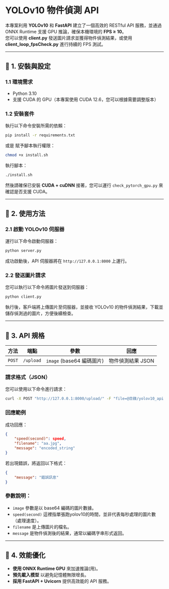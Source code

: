 
# YOLOv10 物件偵測 API

本專案利用 **YOLOv10** 和 **FastAPI** 建立了一個高效的 RESTful API 服務，並通過 ONNX Runtime 支援 GPU 推論，確保本機環境的 **FPS ≥ 10**。  
您可以使用 **client.py** 發送圖片請求並獲得物件偵測結果，或使用 **client_loop_fpsCheck.py** 進行持續的 FPS 測試。

---

## **🚀 1. 安裝與設定**
### **1.1 環境需求**
- Python 3.10
- 支援 CUDA 的 GPU（本專案使用 CUDA 12.6，您可以根據需要調整版本）

### **1.2 安裝套件**
執行以下命令安裝所需的依賴：
```bash
pip install -r requirements.txt
```
或是
賦予腳本執行權限：
```bash
chmod +x install.sh
```
執行腳本：
```bash
./install.sh
```

然後請確保已安裝 **CUDA + cuDNN**
接著，您可以運行 `check_pytorch_gpu.py` 來確認是否支援 CUDA。

---

## **🚀 2. 使用方法**
### **2.1 啟動 YOLOv10 伺服器**
運行以下命令啟動伺服器：
```bash
python server.py
```
成功啟動後，API 伺服器將在 `http://127.0.0.1:8000` 上運行。

### **2.2 發送圖片請求**
您可以執行以下命令將圖片發送到伺服器：
```bash
python client.py
```
執行後，客戶端將上傳圖片至伺服器，並接收 YOLOv10 的物件偵測結果，下載並儲存偵測過的圖片，方便後續檢查。

---

## **🚀 3. API 規格**
| 方法  | 端點      | 參數               | 回應                |
|-------|-----------|--------------------|---------------------|
| `POST` | `/upload` | `image` (base64 編碼圖片) | 物件偵測結果 JSON    |

### **請求格式（JSON）**
您可以使用以下命令進行請求：
```bash
curl -X POST "http://127.0.0.1:8000/upload/" -F "file=@目錄/yolov10_api/aa.jpg"
```

### **回應範例**
成功回應：
```json
{
    "speed(second)": speed,
    "filename": "aa.jpg",
    "message": "encoded_string"
}
```

若出現錯誤，將返回以下格式：
```json
{
    "message": "錯誤訊息"
}
```

### 參數說明：
- `image` 參數是以 base64 編碼的圖片數據。
- `speed(second)` 這裡指單張跑yolov10的時間，並非代表每秒處理的圖片數（處理速度）。
- `filename` 是上傳圖片的檔名。
- `message` 是物件偵測後的結果，通常以編碼字串形式返回。

---

## **🚀 4. 效能優化**
- **使用 ONNX Runtime GPU** 來加速推論(用)。
- **預先載入模型** 以避免記憶體無限增長。
- **採用 FastAPI + Uvicorn** 提供高效能的 API 服務。
